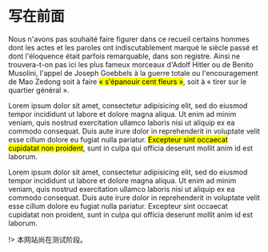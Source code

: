 # 写在前面

Nous n'avons pas souhaité faire figurer dans ce recueil certains hommes dont les actes et les paroles ont indiscutablement marqué le siècle passé et dont l'éloquence était parfois remarquable, dans son registre. Ainsi ne trouvera-t-on pas ici les plus fameux morceaux d'Adolf Hitler ou de Benito Musolini, l'appel de Joseph Goebbels à la guerre totale ou l'encouragement de Mao Zedong soit à faire <mark>« s'épanouir cent fleurs »</mark>, soit à « tirer sur le quartier général ».

Lorem ipsum dolor sit amet, consectetur adipisicing elit, sed do eiusmod tempor incididunt ut labore et dolore magna aliqua. Ut enim ad minim veniam, quis nostrud exercitation ullamco laboris nisi ut aliquip ex ea commodo consequat. Duis aute irure dolor in reprehenderit in voluptate velit esse cillum dolore eu fugiat nulla pariatur. <mark>Excepteur sint occaecat cupidatat non proident</mark>, sunt in culpa qui officia deserunt mollit anim id est laborum.

Lorem ipsum dolor sit amet, consectetur adipisicing elit, sed do eiusmod tempor incididunt ut labore et dolore magna aliqua. Ut enim ad minim veniam, quis nostrud exercitation ullamco laboris nisi ut aliquip ex ea commodo consequat. Duis aute irure dolor in reprehenderit in voluptate velit esse cillum dolore eu fugiat nulla pariatur. Excepteur sint occaecat cupidatat non proident, sunt in culpa qui officia deserunt mollit anim id est laborum.

!> 本网站尚在测试阶段。
